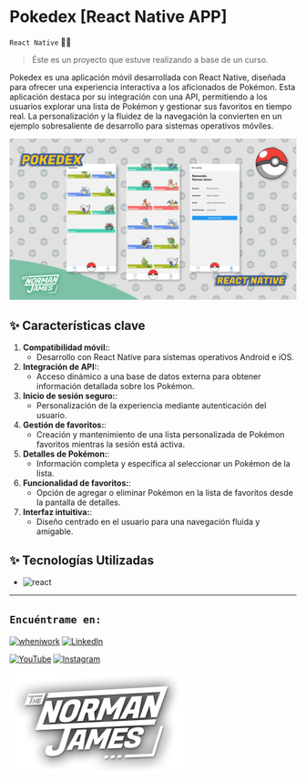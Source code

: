 # Pokedex [React Native APP]

`React Native` 👨‍💻

> Éste es un proyecto que estuve realizando a base de un curso.

Pokedex es una aplicación móvil desarrollada con React Native, diseñada para ofrecer una experiencia interactiva a los aficionados de Pokémon. Esta aplicación destaca por su integración con una API, permitiendo a los usuarios explorar una lista de Pokémon y gestionar sus favoritos en tiempo real. La personalización y la fluidez de la navegación la convierten en un ejemplo sobresaliente de desarrollo para sistemas operativos móviles.

![Imagen del Proyecto de Pokedex [React Native APP]](Pokedex.jpg 'Imagen del Proyecto de Pokedex [React Native APP]')

## ✨ Características clave

1. **Compatibilidad móvil:**:
   - Desarrollo con React Native para sistemas operativos Android e iOS.
2. **Integración de API:**:
   - Acceso dinámico a una base de datos externa para obtener información detallada sobre los Pokémon.
3. **Inicio de sesión seguro:**:
   - Personalización de la experiencia mediante autenticación del usuario.
4. **Gestión de favoritos:**:
   - Creación y mantenimiento de una lista personalizada de Pokémon favoritos mientras la sesión está activa.
5. **Detalles de Pokémon:**:
   - Información completa y específica al seleccionar un Pokémon de la lista.
6. **Funcionalidad de favoritos:**:
   - Opción de agregar o eliminar Pokémon en la lista de favoritos desde la pantalla de detalles.
7. **Interfaz intuitiva:**:
   - Diseño centrado en el usuario para una navegación fluida y amigable.

## ✨ Tecnologías Utilizadas

- ![react](https://img.shields.io/badge/react_Native-61DAFB?style=for-the-badge&logo=react&logoColor=white&labelColor=101010)

---

## `Encuéntrame en:`

[![wheniwork](https://img.shields.io/badge/Web_Site-thenormanjames.com-ca5e16?style=for-the-badge&logo=wheniwork&logoColor=white&labelColor=101010)](https://thenormanjames.com/)
[![LinkedIn](https://img.shields.io/badge/LinkedIn-norman_jaimes_mora-0077B5?style=for-the-badge&logo=linkedin&logoColor=white&labelColor=101010)](https://www.linkedin.com/in/norman-jaimes-mora)

[![YouTube](https://img.shields.io/badge/YouTube-El_Profe_De_Idiomas-FF0000?style=for-the-badge&logo=youtube&logoColor=white&labelColor=101010)](https://youtube.com/@elprofedeidiomas?sub_confirmation=1)
[![Instagram](https://img.shields.io/badge/Instagram-@thenormanjames-E4405F?style=for-the-badge&logo=instagram&logoColor=white&labelColor=101010)](https://instagram.com/the_norman_james)

[![Logo Personal: The Norman James](https://raw.githubusercontent.com/TheNormanJames/thenormanjames/master/the_norman_james_logo.png 'Logo Personal: The Norman James')](https://thenormanjames.com/)

<!-- https://shields.io/badges -->
<!-- https://simpleicons.org/ -->
